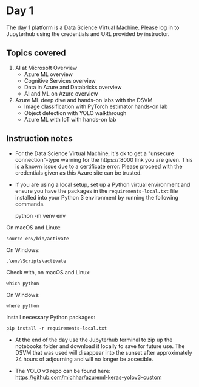 # Day 1

The day 1 platform is a Data Science Virtual Machine.  Please log in to Jupyterhub using the credentials and URL provided by instructor.

Topics covered
---
1. AI at Microsoft Overview
    - Azure ML overview
    - Cognitive Services overview
    - Data in Azure and Databricks overview
    - AI and ML on Azure overview
2. Azure ML deep dive and hands-on labs with the DSVM
    - Image classification with PyTorch estimator hands-on lab
    - Object detection with YOLO walkthrough
    - Azure ML with IoT with hands-on lab

Instruction notes
---

* For the Data Science Virtual Machine, it's ok to get a "unsecure connection"-type warning for the https://<vm name>:8000 link you are given.  This is a known issue due to a certificate error.  Please proceed with the credentials given as this Azure site can be trusted.

* If you are using a local setup, set up a Python virtual environment and ensure you have the packages in the `requirements-local.txt` file installed into your Python 3 environment by running the following commands.

    python -m venv env

On macOS and Linux:

    source env/bin/activate

On Windows:

    .\env\Scripts\activate
    
Check with, on macOS and Linux:

    which python

On Windows:

    where python

Install necessary Python packages:

    pip install -r requirements-local.txt


* At the end of the day use the Jupyterhub terminal to zip up the notebooks folder and download it locally to save for future use.  The DSVM that was used will disappear into the sunset after approximately 24 hours of adjourning and will no longer be accesible.

* The YOLO v3 repo can be found here:  https://github.com/michhar/azureml-keras-yolov3-custom




